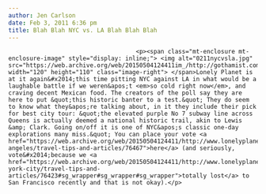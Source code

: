 ```yaml
---
author: Jen Carlson
date: Feb 3, 2011 6:36 pm
title: Blah Blah NYC vs. LA Blah Blah Blah
---
```


	
										<p><span class="mt-enclosure mt-enclosure-image" style="display: inline;"> <img alt="0211nycvsla.jpg" src="https://web.archive.org/web/20150504124411im_/http://gothamist.com/attachments/arts_jen/0211nycvsla.jpg" width="120" height="110" class="image-right"> </span>Lonely Planet is at it again&#x2014;this time pitting NYC against LA in what would be a laughable battle if we weren&apos;t <em>so cold right now</em>, and craving decent Mexican food. The creators of the poll say they are here to put &quot;this historic banter to a test.&quot; They do seem to know what they&apos;re talking about, in it they include their pick for best city tour: &quot;the elevated purple No 7 subway line across Queens is actually deemed a national historic trail, akin to Lewis &amp; Clark. Going on/off it is one of NYC&apos;s classic one-day explorations many miss.&quot; You can place your vote <a href="https://web.archive.org/web/20150504124411/http://www.lonelyplanet.com/usa/los-angeles/travel-tips-and-articles/76467">here</a> (and seriously, vote&#x2014;because we <a href="https://web.archive.org/web/20150504124411/http://www.lonelyplanet.com/usa/new-york-city/travel-tips-and-articles/76423#sg_wrapper#sg_wrapper#sg_wrapper">totally lost</a> to San Francisco recently and that is not okay).</p>					
										
									
				
